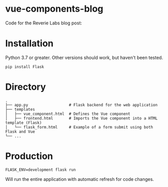 # vue-components-blog

Code for the Reverie Labs blog post: 

# Installation

Python 3.7 or greater. Other versions should work, but haven't been tested. 

```
pip install Flask
```

# Directory
```
.
├── app.py                  # Flask backend for the web application
├── templates               
│   ├── vue_component.html  # Defines the Vue component
│   ├── frontend.html       # Imports the Vue component into a HTML template (Flask)
│   └── flask_form.html     # Example of a form submit using both Flask and Vue
└── ...
```
# Production

```
FLASK_ENV=development flask run
```

Will run the entire application with automatic refresh for code changes. 
